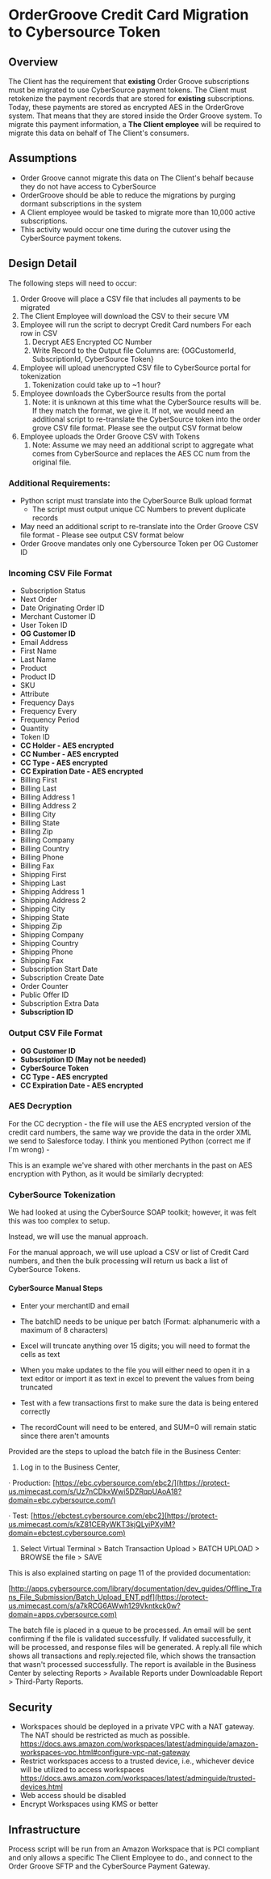 # OrderGroove Credit Card Migration to Cybersource Token

## Overview

The Client has the requirement that **existing** Order Groove subscriptions must be migrated to use CyberSource payment tokens. The Client must retokenize the payment records that are stored for **existing** subscriptions.  Today, these payments are stored as encrypted AES in the OrderGrove system.  That means that they are stored inside the Order Groove system.   To migrate this payment information, a **The Client employee** will be required to migrate this data on behalf of The Client's consumers.

## Assumptions

- Order Groove cannot migrate this data on The Client's behalf because they do not have access to CyberSource
- OrderGroove should be able to reduce the migrations by purging dormant subscriptions in the system
- A Client employee would be tasked to migrate more than 10,000 active subscriptions.
- This activity would occur one time during the cutover using the CyberSource payment tokens.

## Design Detail

The following steps will need to occur:

1. Order Groove will place a CSV file that includes all payments to be migrated
2. The Client Employee will download the CSV to their secure VM
3. Employee will run the script to decrypt Credit Card numbers
       For each row in CSV
   1. Decrypt AES Encrypted CC Number
   2. Write Record to the Output file
      Columns are: {OGCustomerId, SubscriptionId, CyberSource Token}
4. Employee will upload unencrypted CSV file to CyberSource portal for tokenization
   1. Tokenization could take up to ~1 hour?
5. Employee downloads the CyberSource results from the portal
   1. Note: it is unknown at this time what the CyberSource results will be.  If they match the format, we give it.  If not, we would need an additional script to re-translate the CyberSource token into the order grove CSV file format. Please see the output CSV format below
6. Employee uploads the Order Groove CSV with  Tokens
   1. Note: Assume we may need an additional script to aggregate what comes from CyberSource and replaces the AES CC num from the original file.

### Additional Requirements:

- Python script must translate into the CyberSource Bulk upload format
  - The script must output unique CC Numbers to prevent duplicate records
- May need an additional script to re-translate into the Order Groove CSV file format - Please see output CSV format below
- Order Groove mandates only one Cybersource Token per OG Customer ID

### Incoming CSV File Format

- Subscription Status
- Next Order
- Date Originating Order ID
- Merchant Customer ID
- User Token ID
- **OG Customer ID**
- Email Address
- First Name
- Last Name
- Product
- Product ID
- SKU
- Attribute
- Frequency Days
- Frequency Every
- Frequency Period
- Quantity
- Token ID
- **CC Holder  -  AES encrypted**
- **CC Number  -  AES encrypted**
- **CC Type -  AES encrypted**
- **CC Expiration Date -  AES encrypted**
- Billing First
- Billing Last
- Billing Address 1
- Billing Address 2
- Billing City
- Billing State
- Billing Zip
- Billing Company
- Billing Country
- Billing Phone
- Billing Fax
- Shipping First
- Shipping Last
- Shipping Address 1
- Shipping Address 2
- Shipping City
- Shipping State
- Shipping Zip
- Shipping Company
- Shipping Country
- Shipping Phone
- Shipping Fax
- Subscription Start Date
- Subscription Create Date
- Order Counter
- Public Offer ID
- Subscription Extra Data
- **Subscription ID**

### Output CSV File Format

- **OG Customer ID**
- **Subscription ID  (May not be needed)**
- **CyberSource Token**
- **CC Type -  AES encrypted**
- **CC Expiration Date -  AES encrypted**

### AES Decryption

For the CC decryption - the file will use the AES encrypted version of the credit card numbers, the same way we provide the data in the order XML we send to Salesforce today. I think you mentioned Python (correct me if I'm wrong) - 

This is an example we've shared with other merchants in the past on AES encryption with Python, as it would be similarly decrypted:
 

### CyberSource Tokenization

We had looked at using the CyberSource SOAP toolkit; however, it was felt this was too complex to setup.

Instead, we will use the manual approach.  


For the manual approach, we will use upload a CSV or list of Credit Card numbers, and then the bulk processing will return us back a list of CyberSource Tokens.

####  CyberSource Manual Steps

- Enter your merchantID and email

- The batchID needs to be unique per batch (Format: alphanumeric with a maximum of 8 characters)

- Excel will truncate anything over 15 digits; you will need to format the cells as text

- When you make updates to the file you will either need to open it in a text editor or import it as text in excel to prevent the values from being truncated

- Test with a few transactions first to make sure the data is being entered correctly

- The recordCount will need to be entered, and SUM=0 will remain static since there aren't amounts

Provided are the steps to upload the batch file in the Business Center:

1. Log in to the Business Center,

·     Production: [https://ebc.cybersource.com/ebc2/](https://protect-us.mimecast.com/s/Uz7nCDkxWwi5DZRqpUAoA18?domain=ebc.cybersource.com/)

·     Test: [https://ebctest.cybersource.com/ebc2](https://protect-us.mimecast.com/s/kZ81CERyWKT3kjQLyiPXylM?domain=ebctest.cybersource.com)

1. Select Virtual Terminal > Batch Transaction Upload > BATCH UPLOAD > BROWSE the file > SAVE


This is also explained starting on page 11 of the provided documentation:

[http://apps.cybersource.com/library/documentation/dev_guides/Offline_Trans_File_Submission/Batch_Upload_ENT.pdf](https://protect-us.mimecast.com/s/a7kRCG6AWwh129Vkntkck0w?domain=apps.cybersource.com)

 

The batch file is placed in a queue to be processed. An email will be sent confirming if the file is validated successfully. If validated successfully, it will be processed, and response files will be generated. A reply.all file which shows all transactions and reply.rejected file, which shows the transaction that wasn't processed successfully. The report is available in the Business Center by selecting Reports > Available Reports under Downloadable Report > Third-Party Reports.



## Security

- Workspaces should be deployed in a private VPC with a NAT gateway. The NAT should be restricted as much as possible. https://docs.aws.amazon.com/workspaces/latest/adminguide/amazon-workspaces-vpc.html#configure-vpc-nat-gateway
- Restrict workspaces access to a trusted device, i.e., whichever device will be utilized to access workspaces https://docs.aws.amazon.com/workspaces/latest/adminguide/trusted-devices.html
- Web access should be disabled
- Encrypt Workspaces using KMS or better

## Infrastructure

Process script will be run from an Amazon Workspace that is PCI compliant and only allows a specific The Client Employee to do., and connect to the Order Groove SFTP and the CyberSource Payment Gateway. 
